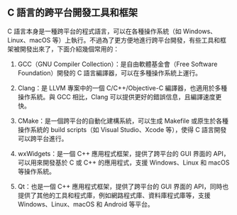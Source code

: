 ## C 語言的跨平台開發工具和框架

C 語言本身是一種跨平台的程式語言，可以在各種操作系統（如 Windows、Linux、macOS 等）上執行。不過為了更方便地進行跨平台開發，有些工具和框架被開發出來了，下面介紹幾個常用的：

1. GCC（GNU Compiler Collection）：是自由軟體基金會（Free Software Foundation）開發的 C 語言編譯器，可以在多種操作系統上運行。

2. Clang：是 LLVM 專案中的一個 C/C++/Objective-C 編譯器，也適用於多種操作系統。與 GCC 相比，Clang 可以提供更好的錯誤信息，且編譯速度更快。

3. CMake：是一個跨平台的自動化建構系統，可以生成 Makefile 或原生於各種操作系統的 build scripts（如 Visual Studio、Xcode 等），使得 C 語言開發可以跨平台進行。

4. wxWidgets：是一個 C++ 應用程式框架，提供了跨平台的 GUI 界面的 API，可以用來開發基於 C 或 C++ 的應用程式，支援 Windows、Linux 和 macOS 等操作系統。

5. Qt：也是一個 C++ 應用程式框架，提供了跨平台的 GUI 界面的 API，同時也提供了其他的工具和程式庫，例如網路程式庫、資料庫程式庫等，支援 Windows、Linux、macOS 和 Android 等平台。